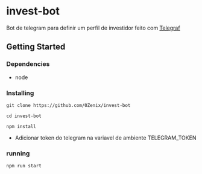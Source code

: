 # invest-bot

Bot de telegram para definir um perfil de investidor feito com [Telegraf](https://github.com/telegraf/telegraf)

## Getting Started

### Dependencies

* node

### Installing

```
git clone https://github.com/0Zenix/invest-bot
```
```
cd invest-bot
```

```
npm install
```
* Adicionar token do telegram na variavel de ambiente TELEGRAM_TOKEN


### running


```
npm run start
```